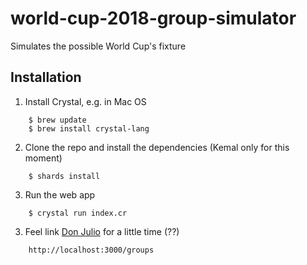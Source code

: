 # world-cup-2018-group-simulator
Simulates the possible World Cup's fixture

## Installation

1. Install Crystal, e.g. in Mac OS

```
    $ brew update
    $ brew install crystal-lang
```

2. Clone the repo and install the dependencies (Kemal only for this moment)

```
    $ shards install
```

3. Run the web app

```
    $ crystal run index.cr
```

3. Feel link [Don Julio](https://en.wikipedia.org/wiki/Julio_Grondona) for a little time (??)

```
    http://localhost:3000/groups
```
